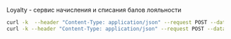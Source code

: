 Loyalty - сервис начисления и списания балов лояльности


```bash
curl -k  --header "Content-Type: application/json" --request POST --data '{"email":"test3@test.com","password":"test"}' https://localhost/auth/registration
curl -k --header "Content-Type: application/json" --request POST --data '{"email":"test3@test.com","password":"test"}' https://localhost/auth/login
```
